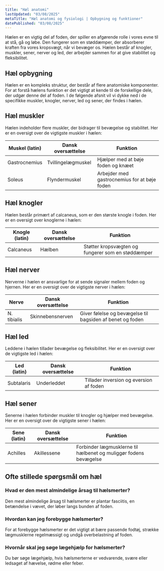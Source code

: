 ```yaml
---
title: "Hæl anatomi"
lastUpdated: "03/08/2025"
metaTitle: "Hæl anatomi og fysiologi | Opbygning og funktioner"
datePublished: "03/08/2025"
---
```


Hælen er en vigtig del af foden, der spiller en afgørende rolle i vores evne til at stå, gå og løbe. Den fungerer som en støddæmper, der absorberer kraften fra vores kropsvægt, når vi bevæger os. Hælen består af knogler, muskler, sener, nerver og led, der arbejder sammen for at give stabilitet og fleksibilitet.

## Hæl opbygning

Hælen er en kompleks struktur, der består af flere anatomiske komponenter. For at forstå hælens funktion er det vigtigt at kende til de forskellige dele, der udgør denne del af foden. I de følgende afsnit vil vi dykke ned i de specifikke muskler, knogler, nerver, led og sener, der findes i hælen.

## Hæl muskler

Hælen indeholder flere muskler, der bidrager til bevægelse og stabilitet. Her er en oversigt over de vigtigste muskler i hælen:

| Muskel (latin) | Dansk oversættelse | Funktion |
|----------------|--------------------|----------|
| Gastrocnemius  | Tvillingelægmuskel | Hjælper med at bøje foden og knæet |
| Soleus        | Flyndermuskel      | Arbejder med gastrocnemius for at bøje foden |

## Hæl knogler

Hælen består primært af calcaneus, som er den største knogle i foden. Her er en oversigt over knoglerne i hælen:

| Knogle (latin) | Dansk oversættelse | Funktion |
|----------------|--------------------|----------|
| Calcaneus      | Hælben             | Støtter kropsvægten og fungerer som en støddæmper |

## Hæl nerver

Nerverne i hælen er ansvarlige for at sende signaler mellem foden og hjernen. Her er en oversigt over de vigtigste nerver i hælen:

| Nerve          | Dansk oversættelse | Funktion |
|----------------|--------------------|----------|
| N. tibialis    | Skinnebensnerven   | Giver følelse og bevægelse til bagsiden af benet og foden |

## Hæl led

Leddene i hælen tillader bevægelse og fleksibilitet. Her er en oversigt over de vigtigste led i hælen:

| Led (latin)    | Dansk oversættelse | Funktion |
|----------------|--------------------|----------|
| Subtalaris     | Underleddet        | Tillader inversion og eversion af foden |

## Hæl sener

Senerne i hælen forbinder muskler til knogler og hjælper med bevægelse. Her er en oversigt over de vigtigste sener i hælen:

| Sene (latin)   | Dansk oversættelse | Funktion |
|----------------|--------------------|----------|
| Achilles       | Akillessene        | Forbinder lægmusklerne til hælbenet og muliggør fodens bevægelse |

## Ofte stillede spørgsmål om hæl

### Hvad er den mest almindelige årsag til hælsmerter?

Den mest almindelige årsag til hælsmerter er plantar fasciitis, en betændelse i vævet, der løber langs bunden af foden.

### Hvordan kan jeg forebygge hælsmerter?

For at forebygge hælsmerter er det vigtigt at bære passende fodtøj, strække lægmusklerne regelmæssigt og undgå overbelastning af foden.

### Hvornår skal jeg søge lægehjælp for hælsmerter?

Du bør søge lægehjælp, hvis hælsmerterne er vedvarende, svære eller ledsaget af hævelse, rødme eller feber.